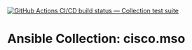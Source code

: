 [![GitHub Actions CI/CD build status — Collection test suite](https://github.com/ansible-collection-migration/cisco.mso/workflows/Collection%20test%20suite/badge.svg?branch=master)](https://github.com/ansible-collection-migration/cisco.mso/actions?query=workflow%3A%22Collection%20test%20suite%22)

Ansible Collection: cisco.mso
=================================================